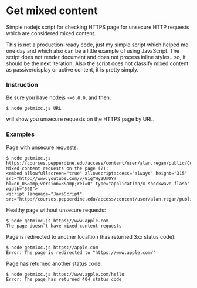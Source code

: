 # Get mixed content
Simple nodejs script for checking HTTPS page for unsecure HTTP requests which are considered mixed content.

This is not a production-ready code, just my simple script which helped me one day and which also can be a little example of using JavaScript. The script does not render document and does not process inline styles.. so, it should be the next iteration. Also the script does not classify mixed content as passive/display or active content, it is pretty simply. 

### Instruction
Be sure you have nodejs `>=6.0.0`, and then:
```
$ node getmixc.js URL
```
will show you unsecure requests on the HTTPS page by URL.

### Examples
Page with unsecure requests:
```
$ node getmixc.js https://courses.pepperdine.edu/access/content/user/alan.regan/public/Content%20Example%20Unsecured
Mixed content requests on the page (2):
<embed allowfullscreen="true" allowscriptaccess="always" height="315" src="http://www.youtube.com/v/GigYWy2UmOY?hl=en_US&amp;version=3&amp;rel=0" type="application/x-shockwave-flash" width="560">
<script language="JavaScript" src="http://courses.pepperdine.edu/access/content/user/alan.regan/public/countdown.js">
```

Healthy page without unsecure requests:
```
$ node getmixc.js https://www.apple.com
The page doesn`t have mixed content requests
```

Page is redirected to another localtion (has returned 3xx status code):
```
$ node getmixc.js https://apple.com
Error: The page is redirected to "https://www.apple.com/"
```

Page has returned another status code:
```
$ node getmixc.js https://www.apple.com/hello
Error: The page has returned 404 status code
```
